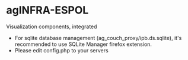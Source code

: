 agINFRA-ESPOL
=============

Visualization components, integrated

* For sqlite database management (ag_couch_proxy/ipb.ds.sqlite), it's recommended to use SQLite Manager firefox extension.
* Please edit config.php to your servers

